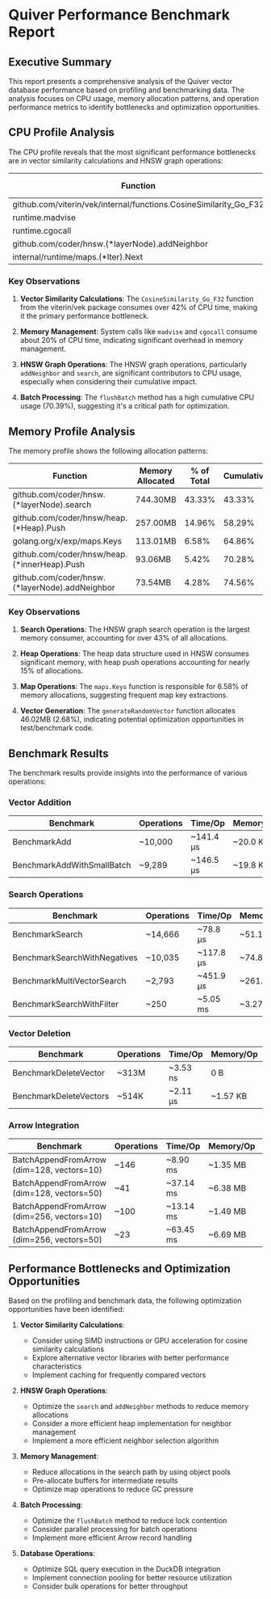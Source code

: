 # Quiver Performance Benchmark Report

## Executive Summary

This report presents a comprehensive analysis of the Quiver vector database performance based on profiling and benchmarking data. The analysis focuses on CPU usage, memory allocation patterns, and operation performance metrics to identify bottlenecks and optimization opportunities.

## CPU Profile Analysis

The CPU profile reveals that the most significant performance bottlenecks are in vector similarity calculations and HNSW graph operations:

| Function | CPU Time | % of Total | Cumulative |
|----------|----------|------------|------------|
| github.com/viterin/vek/internal/functions.CosineSimilarity_Go_F32 | 6.12s | 42.24% | 42.24% |
| runtime.madvise | 1.72s | 11.87% | 54.11% |
| runtime.cgocall | 1.26s | 8.70% | 62.80% |
| github.com/coder/hnsw.(*layerNode).addNeighbor | 0.47s | 3.24% | 66.05% |
| internal/runtime/maps.(*Iter).Next | 0.43s | 2.97% | 69.01% |

### Key Observations

1. **Vector Similarity Calculations**: The `CosineSimilarity_Go_F32` function from the viterin/vek package consumes over 42% of CPU time, making it the primary performance bottleneck.

2. **Memory Management**: System calls like `madvise` and `cgocall` consume about 20% of CPU time, indicating significant overhead in memory management.

3. **HNSW Graph Operations**: The HNSW graph operations, particularly `addNeighbor` and `search`, are significant contributors to CPU usage, especially when considering their cumulative impact.

4. **Batch Processing**: The `flushBatch` method has a high cumulative CPU usage (70.39%), suggesting it's a critical path for optimization.

## Memory Profile Analysis

The memory profile shows the following allocation patterns:

| Function | Memory Allocated | % of Total | Cumulative |
|----------|------------------|------------|------------|
| github.com/coder/hnsw.(*layerNode).search | 744.30MB | 43.33% | 43.33% |
| github.com/coder/hnsw/heap.(*Heap).Push | 257.00MB | 14.96% | 58.29% |
| golang.org/x/exp/maps.Keys | 113.01MB | 6.58% | 64.86% |
| github.com/coder/hnsw/heap.(*innerHeap).Push | 93.06MB | 5.42% | 70.28% |
| github.com/coder/hnsw.(*layerNode).addNeighbor | 73.54MB | 4.28% | 74.56% |

### Key Observations

1. **Search Operations**: The HNSW graph search operation is the largest memory consumer, accounting for over 43% of all allocations.

2. **Heap Operations**: The heap data structure used in HNSW consumes significant memory, with heap push operations accounting for nearly 15% of allocations.

3. **Map Operations**: The `maps.Keys` function is responsible for 6.58% of memory allocations, suggesting frequent map key extractions.

4. **Vector Generation**: The `generateRandomVector` function allocates 46.02MB (2.68%), indicating potential optimization opportunities in test/benchmark code.

## Benchmark Results

The benchmark results provide insights into the performance of various operations:

### Vector Addition

| Benchmark | Operations | Time/Op | Memory/Op | Allocations/Op |
|-----------|------------|---------|-----------|----------------|
| BenchmarkAdd | ~10,000 | ~141.4 µs | ~20.0 KB | ~340 |
| BenchmarkAddWithSmallBatch | ~9,289 | ~146.5 µs | ~19.8 KB | ~339 |

### Search Operations

| Benchmark | Operations | Time/Op | Memory/Op | Allocations/Op |
|-----------|------------|---------|-----------|----------------|
| BenchmarkSearch | ~14,666 | ~78.8 µs | ~51.1 KB | ~449 |
| BenchmarkSearchWithNegatives | ~10,035 | ~117.8 µs | ~74.8 KB | ~449 |
| BenchmarkMultiVectorSearch | ~2,793 | ~451.9 µs | ~261.5 KB | ~2,265 |
| BenchmarkSearchWithFilter | ~250 | ~5.05 ms | ~3.27 MB | ~33,289 |

### Vector Deletion

| Benchmark | Operations | Time/Op | Memory/Op | Allocations/Op |
|-----------|------------|---------|-----------|----------------|
| BenchmarkDeleteVector | ~313M | ~3.53 ns | 0 B | 0 |
| BenchmarkDeleteVectors | ~514K | ~2.11 µs | ~1.57 KB | 14 |

### Arrow Integration

| Benchmark | Operations | Time/Op | Memory/Op | Allocations/Op |
|-----------|------------|---------|-----------|----------------|
| BatchAppendFromArrow (dim=128, vectors=10) | ~146 | ~8.90 ms | ~1.35 MB | ~16,723 |
| BatchAppendFromArrow (dim=128, vectors=50) | ~41 | ~37.14 ms | ~6.38 MB | ~87,944 |
| BatchAppendFromArrow (dim=256, vectors=10) | ~100 | ~13.14 ms | ~1.49 MB | ~16,339 |
| BatchAppendFromArrow (dim=256, vectors=50) | ~23 | ~63.45 ms | ~6.69 MB | ~81,704 |

## Performance Bottlenecks and Optimization Opportunities

Based on the profiling and benchmark data, the following optimization opportunities have been identified:

1. **Vector Similarity Calculations**:
   - Consider using SIMD instructions or GPU acceleration for cosine similarity calculations
   - Explore alternative vector libraries with better performance characteristics
   - Implement caching for frequently compared vectors

2. **HNSW Graph Operations**:
   - Optimize the `search` and `addNeighbor` methods to reduce memory allocations
   - Consider a more efficient heap implementation for neighbor management
   - Implement a more efficient neighbor selection algorithm

3. **Memory Management**:
   - Reduce allocations in the search path by using object pools
   - Pre-allocate buffers for intermediate results
   - Optimize map operations to reduce GC pressure

4. **Batch Processing**:
   - Optimize the `flushBatch` method to reduce lock contention
   - Consider parallel processing for batch operations
   - Implement more efficient Arrow record handling

5. **Database Operations**:
   - Optimize SQL query execution in the DuckDB integration
   - Implement connection pooling for better resource utilization
   - Consider bulk operations for better throughput
